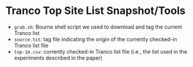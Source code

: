 # Tranco Top Site List Snapshot/Tools

* `grab.sh`: Bourne shell script we used to download and tag the current Tranco list
* `source.txt`: tag file indicating the origin of the currently checked-in Tranco list file
* `top-1m.csv`: currently checked-in Tranco list file (i.e., the list used in the experiments described in the paper)
